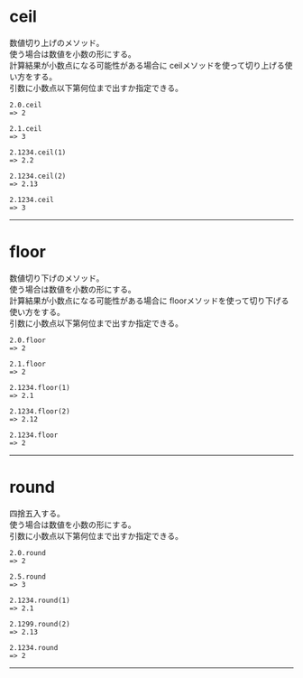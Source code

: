 # ceil
数値切り上げのメソッド。  
使う場合は数値を小数の形にする。  
計算結果が小数点になる可能性がある場合に ceilメソッドを使って切り上げる使い方をする。  
引数に小数点以下第何位まで出すか指定できる。
~~~
2.0.ceil
=> 2

2.1.ceil
=> 3

2.1234.ceil(1)
=> 2.2

2.1234.ceil(2)
=> 2.13

2.1234.ceil
=> 3
~~~
***

# floor
数値切り下げのメソッド。  
使う場合は数値を小数の形にする。  
計算結果が小数点になる可能性がある場合に floorメソッドを使って切り下げる使い方をする。  
引数に小数点以下第何位まで出すか指定できる。
~~~
2.0.floor
=> 2

2.1.floor
=> 2

2.1234.floor(1)
=> 2.1

2.1234.floor(2)
=> 2.12

2.1234.floor
=> 2
~~~
***

# round
四捨五入する。  
使う場合は数値を小数の形にする。  
引数に小数点以下第何位まで出すか指定できる。
~~~
2.0.round
=> 2

2.5.round
=> 3

2.1234.round(1)
=> 2.1

2.1299.round(2)
=> 2.13

2.1234.round
=> 2
~~~
***

